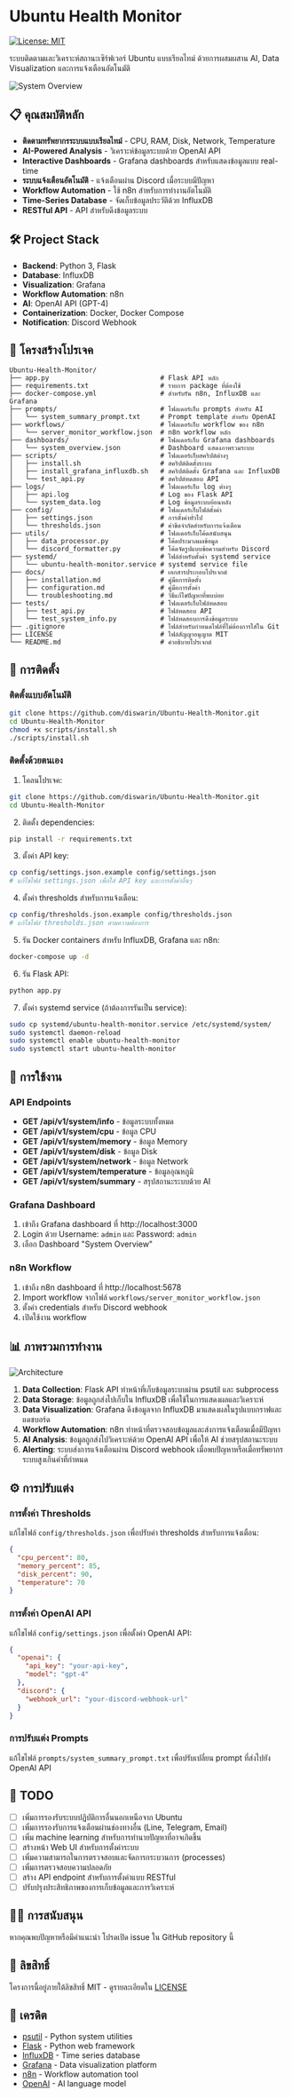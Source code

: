 # Ubuntu Health Monitor

[![License: MIT](https://img.shields.io/badge/License-MIT-yellow.svg)](https://opensource.org/licenses/MIT)

ระบบติดตามและวิเคราะห์สถานะเซิร์ฟเวอร์ Ubuntu แบบเรียลไทม์ ด้วยการผสมผสาน AI, Data Visualization และการแจ้งเตือนอัตโนมัติ

![System Overview](https://raw.githubusercontent.com/diswarin/Ubuntu-Health-Monitor/main/docs/system_overview.png)

## 📋 คุณสมบัติหลัก

- **ติดตามทรัพยากรระบบแบบเรียลไทม์** - CPU, RAM, Disk, Network, Temperature
- **AI-Powered Analysis** - วิเคราะห์ข้อมูลระบบด้วย OpenAI API
- **Interactive Dashboards** - Grafana dashboards สำหรับแสดงข้อมูลแบบ real-time
- **ระบบแจ้งเตือนอัตโนมัติ** - แจ้งเตือนผ่าน Discord เมื่อระบบมีปัญหา
- **Workflow Automation** - ใช้ n8n สำหรับการทำงานอัตโนมัติ
- **Time-Series Database** - จัดเก็บข้อมูลประวัติด้วย InfluxDB
- **RESTful API** - API สำหรับดึงข้อมูลระบบ

## 🛠️ Project Stack

- **Backend**: Python 3, Flask
- **Database**: InfluxDB
- **Visualization**: Grafana
- **Workflow Automation**: n8n
- **AI**: OpenAI API (GPT-4)
- **Containerization**: Docker, Docker Compose
- **Notification**: Discord Webhook

## 📁 โครงสร้างโปรเจค

```
Ubuntu-Health-Monitor/
├── app.py                            # Flask API หลัก
├── requirements.txt                  # รายการ package ที่ต้องใช้
├── docker-compose.yml                # สำหรับรัน n8n, InfluxDB และ Grafana
├── prompts/                          # โฟลเดอร์เก็บ prompts สำหรับ AI
│   └── system_summary_prompt.txt     # Prompt template สำหรับ OpenAI
├── workflows/                        # โฟลเดอร์เก็บ workflow ของ n8n
│   └── server_monitor_workflow.json  # n8n workflow หลัก
├── dashboards/                       # โฟลเดอร์เก็บ Grafana dashboards
│   └── system_overview.json          # Dashboard แสดงภาพรวมระบบ
├── scripts/                          # โฟลเดอร์เก็บสคริปต์ต่างๆ
│   ├── install.sh                    # สคริปต์ติดตั้งระบบ
│   ├── install_grafana_influxdb.sh   # สคริปต์ติดตั้ง Grafana และ InfluxDB
│   └── test_api.py                   # สคริปต์ทดสอบ API
├── logs/                             # โฟลเดอร์เก็บ log ต่างๆ
│   ├── api.log                       # Log ของ Flask API
│   └── system_data.log               # Log ข้อมูลระบบย้อนหลัง
├── config/                           # โฟลเดอร์เก็บไฟล์ตั้งค่า
│   ├── settings.json                 # การตั้งค่าทั่วไป
│   └── thresholds.json               # ค่าขีดจำกัดสำหรับการแจ้งเตือน
├── utils/                            # โฟลเดอร์เก็บโค้ดสนับสนุน
│   ├── data_processor.py             # โค้ดประมวลผลข้อมูล
│   └── discord_formatter.py          # โค้ดจัดรูปแบบข้อความสำหรับ Discord
├── systemd/                          # ไฟล์สำหรับตั้งค่า systemd service
│   └── ubuntu-health-monitor.service # systemd service file
├── docs/                             # เอกสารประกอบโปรเจกต์
│   ├── installation.md               # คู่มือการติดตั้ง
│   ├── configuration.md              # คู่มือการตั้งค่า
│   └── troubleshooting.md            # วิธีแก้ไขปัญหาที่พบบ่อย
├── tests/                            # โฟลเดอร์เก็บไฟล์ทดสอบ
│   ├── test_api.py                   # ไฟล์ทดสอบ API
│   └── test_system_info.py           # ไฟล์ทดสอบการดึงข้อมูลระบบ
├── .gitignore                        # ไฟล์สำหรับกำหนดไฟล์ที่ไม่ต้องการใส่ใน Git
├── LICENSE                           # ไฟล์สัญญาอนุญาต MIT
└── README.md                         # คำอธิบายโปรเจกต์
```

## 🔧 การติดตั้ง

### ติดตั้งแบบอัตโนมัติ

```bash
git clone https://github.com/diswarin/Ubuntu-Health-Monitor.git
cd Ubuntu-Health-Monitor
chmod +x scripts/install.sh
./scripts/install.sh
```

### ติดตั้งด้วยตนเอง

1. โคลนโปรเจค:
```bash
git clone https://github.com/diswarin/Ubuntu-Health-Monitor.git
cd Ubuntu-Health-Monitor
```

2. ติดตั้ง dependencies:
```bash
pip install -r requirements.txt
```

3. ตั้งค่า API key:
```bash
cp config/settings.json.example config/settings.json
# แก้ไขไฟล์ settings.json เพื่อใส่ API key และการตั้งค่าอื่นๆ
```

4. ตั้งค่า thresholds สำหรับการแจ้งเตือน:
```bash
cp config/thresholds.json.example config/thresholds.json
# แก้ไขไฟล์ thresholds.json ตามความต้องการ
```

5. รัน Docker containers สำหรับ InfluxDB, Grafana และ n8n:
```bash
docker-compose up -d
```

6. รัน Flask API:
```bash
python app.py
```

7. ตั้งค่า systemd service (ถ้าต้องการรันเป็น service):
```bash
sudo cp systemd/ubuntu-health-monitor.service /etc/systemd/system/
sudo systemctl daemon-reload
sudo systemctl enable ubuntu-health-monitor
sudo systemctl start ubuntu-health-monitor
```

## 🚀 การใช้งาน

### API Endpoints

- **GET /api/v1/system/info** - ข้อมูลระบบทั้งหมด
- **GET /api/v1/system/cpu** - ข้อมูล CPU
- **GET /api/v1/system/memory** - ข้อมูล Memory
- **GET /api/v1/system/disk** - ข้อมูล Disk
- **GET /api/v1/system/network** - ข้อมูล Network
- **GET /api/v1/system/temperature** - ข้อมูลอุณหภูมิ
- **GET /api/v1/system/summary** - สรุปสถานะระบบด้วย AI

### Grafana Dashboard

1. เข้าถึง Grafana dashboard ที่ http://localhost:3000
2. Login ด้วย Username: `admin` และ Password: `admin`
3. เลือก Dashboard "System Overview"

### n8n Workflow

1. เข้าถึง n8n dashboard ที่ http://localhost:5678
2. Import workflow จากไฟล์ `workflows/server_monitor_workflow.json`
3. ตั้งค่า credentials สำหรับ Discord webhook
4. เปิดใช้งาน workflow

## 📊 ภาพรวมการทำงาน

![Architecture](https://raw.githubusercontent.com/diswarin/Ubuntu-Health-Monitor/main/docs/images/architecture.png)

1. **Data Collection**: Flask API ทำหน้าที่เก็บข้อมูลระบบผ่าน psutil และ subprocess
2. **Data Storage**: ข้อมูลถูกส่งไปเก็บใน InfluxDB เพื่อใช้ในการแสดงผลและวิเคราะห์
3. **Data Visualization**: Grafana ดึงข้อมูลจาก InfluxDB มาแสดงผลในรูปแบบกราฟและแดชบอร์ด
4. **Workflow Automation**: n8n ทำหน้าที่ตรวจสอบข้อมูลและส่งการแจ้งเตือนเมื่อมีปัญหา
5. **AI Analysis**: ข้อมูลถูกส่งไปวิเคราะห์ด้วย OpenAI API เพื่อให้ AI ช่วยสรุปสถานะระบบ
6. **Alerting**: ระบบส่งการแจ้งเตือนผ่าน Discord webhook เมื่อพบปัญหาหรือเมื่อทรัพยากรระบบสูงเกินค่าที่กำหนด

## ⚙️ การปรับแต่ง

### การตั้งค่า Thresholds

แก้ไขไฟล์ `config/thresholds.json` เพื่อปรับค่า thresholds สำหรับการแจ้งเตือน:

```json
{
  "cpu_percent": 80,
  "memory_percent": 85,
  "disk_percent": 90,
  "temperature": 70
}
```

### การตั้งค่า OpenAI API

แก้ไขไฟล์ `config/settings.json` เพื่อตั้งค่า OpenAI API:

```json
{
  "openai": {
    "api_key": "your-api-key",
    "model": "gpt-4"
  },
  "discord": {
    "webhook_url": "your-discord-webhook-url"
  }
}
```

### การปรับแต่ง Prompts

แก้ไขไฟล์ `prompts/system_summary_prompt.txt` เพื่อปรับเปลี่ยน prompt ที่ส่งไปยัง OpenAI API

## 📝 TODO

- [ ] เพิ่มการรองรับระบบปฏิบัติการอื่นนอกเหนือจาก Ubuntu
- [ ] เพิ่มการรองรับการแจ้งเตือนผ่านช่องทางอื่น (Line, Telegram, Email)
- [ ] เพิ่ม machine learning สำหรับการทำนายปัญหาที่อาจเกิดขึ้น
- [ ] สร้างหน้า Web UI สำหรับการตั้งค่าระบบ
- [ ] เพิ่มความสามารถในการตรวจสอบและจัดการกระบวนการ (processes)
- [ ] เพิ่มการตรวจสอบความปลอดภัย
- [ ] สร้าง API endpoint สำหรับการตั้งค่าแบบ RESTful
- [ ] ปรับปรุงประสิทธิภาพของการเก็บข้อมูลและการวิเคราะห์

## 👨‍💻 การสนับสนุน

หากคุณพบปัญหาหรือมีคำแนะนำ โปรดเปิด issue ใน GitHub repository นี้

## 📄 ลิขสิทธิ์

โครงการนี้อยู่ภายใต้ลิขสิทธิ์ MIT - ดูรายละเอียดใน [LICENSE](LICENSE)

## 🙏 เครดิต

- [psutil](https://github.com/giampaolo/psutil) - Python system utilities
- [Flask](https://flask.palletsprojects.com/) - Python web framework
- [InfluxDB](https://www.influxdata.com/) - Time series database
- [Grafana](https://grafana.com/) - Data visualization platform
- [n8n](https://n8n.io/) - Workflow automation tool
- [OpenAI](https://openai.com/) - AI language model
